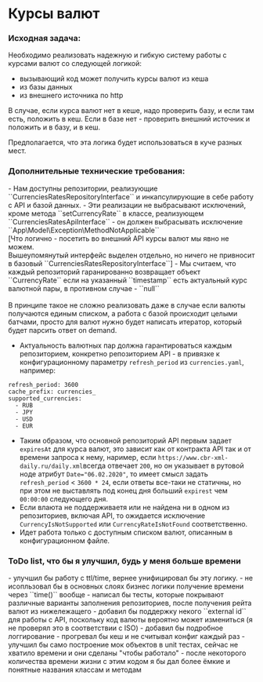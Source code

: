 <h1>Курсы валют</h1>
<h3>Исходная задача:</h3>

Необходимо реализовать надежную и гибкую систему работы с курсами валют со следующей логикой:

- вызывающий код может получить курсы валют из кеша 
- из базы данных
- из внешнего источника по http
 
В случае, если курса валют нет в кеше, надо проверить базу, и если там есть, положить в кеш. 
Если в базе нет - проверить внешний источник и положить и в базу, и в кеш.

Предполагается, что эта логика будет использоваться в куче разных мест.

<h3>Дополнительные технические требования:</h3>
- Нам доступны репозитории, реализующие ``CurrenciesRatesRepositoryInterface`` и инкапсулирующие в себе работу с API и базой данных.
- Эти реализации не выбрасывают исключений,
кроме метода ``setCurrencyRate`` в классе, реализующем ``CurrenciesRatesApiInterface`` - он должен выбрасывать исключение ``App\Model\Exception\MethodNotApplicable``
<br>[Что логично - посетить во внешний API курсы валют мы явно не можем.
<br>Вышеупомянутый интерфейс выделен отдельно, но ничего не привносит в базовый ``CurrenciesRatesRepositoryInterface``]
- Мы считаем, что каждый репозиторий гаранированно возвращает объект ``CurrencyRate`` если на указанный ``timestamp`` есть актуальный курс валютной пары, в противном случае - ``null``
<br><br>В принципе такое не сложно реализовать даже в случае если валюты получаются единым списком, а работа с базой происходит
целыми батчами, просто для валют нужно будет написать итератор, который будет парсить ответ on demand.

- Актуальность валютных пар должна гарантироваться каждым репозиторием, конкретно репозиторием API -  в привязке к конфигурационному параметру ``refresh_period`` из ``currencies.yaml``, например: 
```
refresh_period: 3600
cache_prefix: currencies_
supported_currencies:
  - RUB
  - JPY
  - USD
  - EUR
```
- Таким образом, что основной репозиторий API первым задает ``expiresAt`` для курса валют, это зависит как от контракта API так и от времени запроса к нему,
наример, если ``https://www.cbr-xml-daily.ru/daily.xml``всегда отвечает ``200``, но он указывает в рутовой ноде атрибут ``Date="06.02.2020"``, то имеет смысл задать ``refresh_period`` < ``3600 * 24``, если 
ответы все-таки не статичны, но при этом не выставлять под конец дня больший ``expirest`` чем ``00:00:00`` следующего дня.
- Если влаюта не поддерживаетя или не найдена ни в одном из репозиториев, включая API, то ожидается исключение
``CurrencyIsNotSupported`` или ``CurrencyRateIsNotFound`` соответственно.
- Идет работа только с доступным списком валют, описанным в конфигурационном файле.


<h3>ToDo list, что бы я улучшил, будь у меня больше времени</h3>
- улучшил бы работу с ttl/time, вернее унифицировал бы эту логику.
- не исопльзовал бы в основных слоях бизнес логики получение времени через ``time()`` вообще
- написал бы тесты, которые покрывают различные варианты заполнения репозиториев, после получения рейта валют из нижележащего
- добавил бы поддержку некого ``external id`` для работы с API, поскольку код валюты вероятно может измениться (я не проверял это в соответствии с ISO)
- добавил бы подробное логгирование 
- прогревал бы кеш и не считывал конфиг каждый раз
- улучшил бы само построение мок объектов в unit тестах, сейчас не хватило времени и они сделаны "чтобы работало"
- после некоторого количества времени жизни с этим кодом я бы дал более ёмкие и понятные названия классам и методам